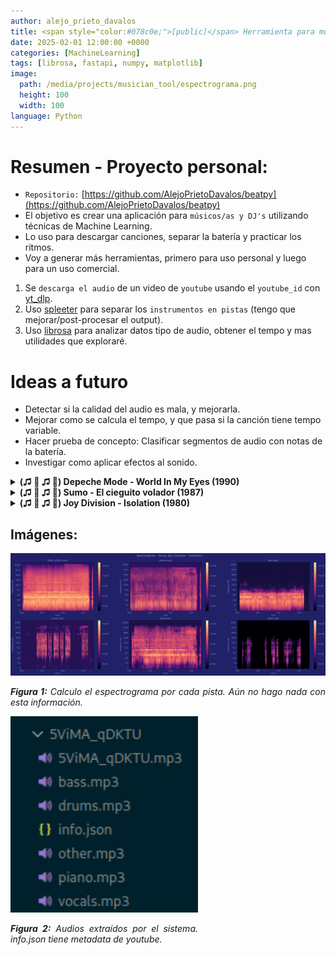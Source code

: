 ```yaml
---
author: alejo_prieto_davalos
title: <span style="color:#078c0e;">[public]</span> Herramienta para músicos/as y DJ's utilizando Machine Learning
date: 2025-02-01 12:00:00 +0000
categories: [MachineLearning]
tags: [librosa, fastapi, numpy, matplotlib]
image:
  path: /media/projects/musician_tool/espectrograma.png
  height: 100
  width: 100
language: Python
---
```


# Resumen - Proyecto personal:
- `Repositorio:` [https://github.com/AlejoPrietoDavalos/beatpy](https://github.com/AlejoPrietoDavalos/beatpy)
- El objetivo es crear una aplicación para `músicos/as y DJ's` utilizando técnicas de Machine Learning.
- Lo uso para descargar canciones, separar la batería y practicar los ritmos.
- Voy a generar más herramientas, primero para uso personal y luego para un uso comercial.
1. Se `descarga el audio` de un video de `youtube` usando el `youtube_id` con [yt_dlp](https://pypi.org/project/yt-dlp/).
2. Uso [spleeter](https://github.com/deezer/spleeter) para separar los `instrumentos en pistas` (tengo que mejorar/post-procesar el output).
3. Uso [librosa](https://pypi.org/project/librosa/) para analizar datos tipo de audio, obtener el tempo y mas utilidades que exploraré.

# Ideas a futuro
- Detectar si la calidad del audio es mala, y mejorarla.
- Mejorar como se calcula el tempo, y que pasa si la canción tiene tempo variable.
- Hacer prueba de concepto: Clasificar segmentos de audio con notas de la batería.
- Investigar como aplicar efectos al sonido.


<details>
  <summary><strong>(♫ 🎵 ♫ 🎵)  Depeche Mode - World In My Eyes (1990)</strong></summary>
  <div style="margin-top: 8px; display: flex; flex-direction: column; gap: 8px;">

    <div style="display: flex; align-items: center; gap: 12px;">
      <div style="width: 180px;"><strong>Audio Original:</strong></div>
      <audio controls style="max-width: 300px;">
        <source src="/portfolio-es/assets/audio/KzqWe7uYo_A/KzqWe7uYo_A.mp3" type="audio/mpeg">
      </audio>
    </div>

    <div style="display: flex; align-items: center; gap: 12px;">
      <div style="width: 180px;"><strong>Instrumento ~> Batería:</strong></div>
      <audio controls style="max-width: 300px;">
        <source src="/portfolio-es/assets/audio/KzqWe7uYo_A/drums.mp3" type="audio/mpeg">
      </audio>
      <div style="width: 180px;"><strong>Adelantar hasta 0:17</strong></div>
    </div>

    <div style="display: flex; align-items: center; gap: 12px;">
      <div style="width: 180px;"><strong>Instrumento ~> Bajo:</strong></div>
      <audio controls style="max-width: 300px;">
        <source src="/portfolio-es/assets/audio/KzqWe7uYo_A/bass.mp3" type="audio/mpeg">
      </audio>
    </div>

    <div style="display: flex; align-items: center; gap: 12px;">
      <div style="width: 180px;"><strong>Instrumento ~> Piano:</strong></div>
      <audio controls style="max-width: 300px;">
        <source src="/portfolio-es/assets/audio/KzqWe7uYo_A/piano.mp3" type="audio/mpeg">
      </audio>
      <div style="width: 180px;"><strong>No hay</strong></div>
    </div>

    <div style="display: flex; align-items: center; gap: 12px;">
      <div style="width: 180px;"><strong>Instrumento ~> Voces:</strong></div>
      <audio controls style="max-width: 300px;">
        <source src="/portfolio-es/assets/audio/KzqWe7uYo_A/vocals.mp3" type="audio/mpeg">
      </audio>
      <div style="width: 180px;"><strong>Adelantar hasta 0:34</strong></div>
    </div>

    <div style="display: flex; align-items: center; gap: 12px;">
      <div style="width: 180px;"><strong>Instrumento ~> Other:</strong></div>
      <audio controls style="max-width: 300px;">
        <source src="/portfolio-es/assets/audio/KzqWe7uYo_A/other.mp3" type="audio/mpeg">
      </audio>
    </div>

  </div>
</details>





<details>
  <summary><strong>(♫ 🎵 ♫ 🎵)  Sumo - El cieguito volador (1987)</strong></summary>
  <div style="margin-top: 8px; display: flex; flex-direction: column; gap: 8px;">

    <div style="display: flex; align-items: center; gap: 12px;">
      <div style="width: 180px;"><strong>Audio Original:</strong></div>
      <audio controls style="max-width: 300px;">
        <source src="/portfolio-es/assets/audio/ynPjt2_Rb4I/ynPjt2_Rb4I.mp3" type="audio/mpeg">
      </audio>
    </div>

    <div style="display: flex; align-items: center; gap: 12px;">
      <div style="width: 180px;"><strong>Instrumento ~> Batería:</strong></div>
      <audio controls style="max-width: 300px;">
        <source src="/portfolio-es/assets/audio/ynPjt2_Rb4I/drums.mp3" type="audio/mpeg">
      </audio>
      <div style="width: 180px;"><strong>Adelantar hasta 0:17</strong></div>
    </div>

    <div style="display: flex; align-items: center; gap: 12px;">
      <div style="width: 180px;"><strong>Instrumento ~> Bajo:</strong></div>
      <audio controls style="max-width: 300px;">
        <source src="/portfolio-es/assets/audio/ynPjt2_Rb4I/bass.mp3" type="audio/mpeg">
      </audio>
    </div>

    <div style="display: flex; align-items: center; gap: 12px;">
      <div style="width: 180px;"><strong>Instrumento ~> Piano:</strong></div>
      <audio controls style="max-width: 300px;">
        <source src="/portfolio-es/assets/audio/ynPjt2_Rb4I/piano.mp3" type="audio/mpeg">
      </audio>
      <div style="width: 180px;"><strong>No hay</strong></div>
    </div>

    <div style="display: flex; align-items: center; gap: 12px;">
      <div style="width: 180px;"><strong>Instrumento ~> Voces:</strong></div>
      <audio controls style="max-width: 300px;">
        <source src="/portfolio-es/assets/audio/ynPjt2_Rb4I/vocals.mp3" type="audio/mpeg">
      </audio>
      <div style="width: 180px;"><strong>Adelantar hasta 0:22</strong></div>
    </div>

    <div style="display: flex; align-items: center; gap: 12px;">
      <div style="width: 180px;"><strong>Instrumento ~> Other:</strong></div>
      <audio controls style="max-width: 300px;">
        <source src="/portfolio-es/assets/audio/ynPjt2_Rb4I/other.mp3" type="audio/mpeg">
      </audio>
    </div>

  </div>
</details>





<details>
  <summary><strong>(♫ 🎵 ♫ 🎵)  Joy Division - Isolation (1980)</strong></summary>
  <div style="margin-top: 8px; display: flex; flex-direction: column; gap: 8px;">

    <div style="display: flex; align-items: center; gap: 12px;">
      <div style="width: 180px;"><strong>Audio Original:</strong></div>
      <audio controls style="max-width: 300px;">
        <source src="/portfolio-es/assets/audio/5ViMA_qDKTU/5ViMA_qDKTU.mp3" type="audio/mpeg">
      </audio>
    </div>

    <div style="display: flex; align-items: center; gap: 12px;">
      <div style="width: 180px;"><strong>Instrumento ~> Batería:</strong></div>
      <audio controls style="max-width: 300px;">
        <source src="/portfolio-es/assets/audio/5ViMA_qDKTU/drums.mp3" type="audio/mpeg">
      </audio>
      <div style="width: 180px;"><strong>Adelantar hasta 0:17</strong></div>
    </div>

    <div style="display: flex; align-items: center; gap: 12px;">
      <div style="width: 180px;"><strong>Instrumento ~> Bajo:</strong></div>
      <audio controls style="max-width: 300px;">
        <source src="/portfolio-es/assets/audio/5ViMA_qDKTU/bass.mp3" type="audio/mpeg">
      </audio>
    </div>

    <div style="display: flex; align-items: center; gap: 12px;">
      <div style="width: 180px;"><strong>Instrumento ~> Piano:</strong></div>
      <audio controls style="max-width: 300px;">
        <source src="/portfolio-es/assets/audio/5ViMA_qDKTU/piano.mp3" type="audio/mpeg">
      </audio>
      <div style="width: 180px;"><strong>No hay</strong></div>
    </div>

    <div style="display: flex; align-items: center; gap: 12px;">
      <div style="width: 180px;"><strong>Instrumento ~> Voces:</strong></div>
      <audio controls style="max-width: 300px;">
        <source src="/portfolio-es/assets/audio/5ViMA_qDKTU/vocals.mp3" type="audio/mpeg">
      </audio>
      <div style="width: 180px;"><strong>Adelantar hasta 0:34</strong></div>
    </div>

    <div style="display: flex; align-items: center; gap: 12px;">
      <div style="width: 180px;"><strong>Instrumento ~> Other:</strong></div>
      <audio controls style="max-width: 300px;">
        <source src="/portfolio-es/assets/audio/5ViMA_qDKTU/other.mp3" type="audio/mpeg">
      </audio>
    </div>

  </div>
</details>


## Imágenes:
<div style="text-align: justify;">
  <img src="/media/projects/musician_tool/spleeter_5ViMA_qDKTU.png" alt="Espectrograma.">
  <p style="width: 100%"><em><b>Figura 1:</b> Calculo el espectrograma por cada pista. Aún no hago nada con esta información.</em></p>
</div>

<div style="text-align: justify;">
  <img src="/media/projects/musician_tool/separation_of_sounds.png" alt="Audios extraídos." width=300px>
  <p style="width: 100%; max-width: 300px;"><em><b>Figura 2:</b> Audios extraídos por el sistema. info.json tiene metadata de youtube.</em></p>
</div>


